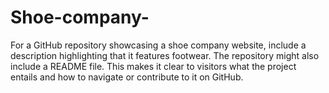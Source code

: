 # Shoe-company-
For a GitHub repository showcasing a shoe company website, include a description highlighting that it features footwear. The repository might also include a README file. This makes it clear to visitors what the project entails and how to navigate or contribute to it on GitHub.
